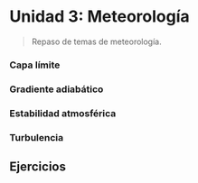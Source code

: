 # Unidad 3: Meteorología

> Repaso de temas de meteorología.

### Capa límite

### Gradiente adiabático

### Estabilidad atmosférica

### Turbulencia



## Ejercicios
